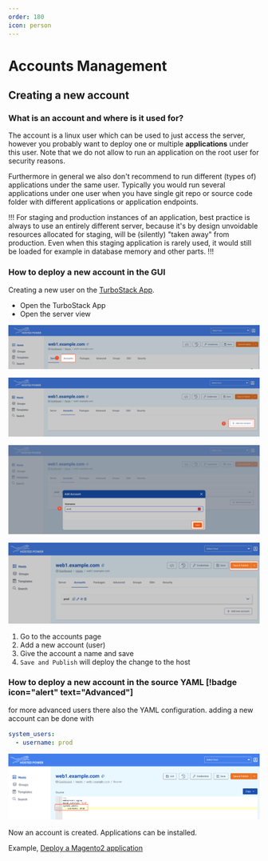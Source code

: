 ```yaml
---
order: 180
icon: person
---
```

# Accounts Management

## Creating a new account

### What is an account and where is it used for?

The account is a linux user which can be used to just access the server, however you probably want to deploy one or multiple **applications** under this user. Note that we do not allow to run an application on the root user for security reasons.

Furthermore in general we also don't recommend to run different (types of) applications under the same user. Typically you would run several applications under one user when you have single git repo or source code folder with different applications or application endpoints.

!!!
For staging and production instances of an application, best practice is always to use an entirely different server, because it's by design unvoidable resources allocated for staging, will be (silently) "taken away" from production. Even when this staging application is rarely used, it would still be loaded for example in database memory and other parts.
!!!

### How to deploy a new account in the GUI

Creating a new user on the [TurboStack App](https://my.turbostack.app "TurboStack App").

* Open the TurboStack App
* Open the server view

![TurboStackNewUser](../img/turbostackapp/newapp/tsa_user1.png)

![TurboStackNewUser](../img/turbostackapp/newapp/tsa_user2.png)

![TurboStackNewUser](../img/turbostackapp/newapp/tsa_user3.png)

![TurboStackNewUser](../img/turbostackapp/newapp/tsa_user4.png)

1. Go to the accounts page
2. Add a new account (user)
3. Give the account a name and save
4. `Save and Publish` will deploy the change to the host

### How to deploy a new account in the source YAML [!badge icon="alert" text="Advanced"]

for more advanced users there also the YAML configuration.
adding a new account can be done with

```yaml
system_users:
  - username: prod
```

![TurboStackNewUser](../img/turbostackapp/newapp/tsa_user5.png)

Now an account is created. Applications can be installed.

Example, [Deploy a Magento2 application](./howto_newapp.md)
